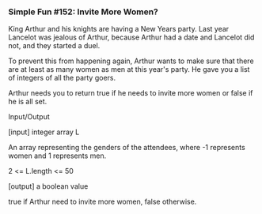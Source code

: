 ### Simple Fun #152: Invite More Women?

 King Arthur and his knights are having a New Years party. Last year Lancelot was jealous of Arthur, because Arthur had a date and Lancelot did not, and they started a duel.

To prevent this from happening again, Arthur wants to make sure that there are at least as many women as men at this year's party. He gave you a list of integers of all the party goers.

Arthur needs you to return true if he needs to invite more women or false if he is all set.

Input/Output

[input] integer array L

An array representing the genders of the attendees, where -1 represents women and 1 represents men.

2 <= L.length <= 50

[output] a boolean value

true if Arthur need to invite more women, false otherwise.

